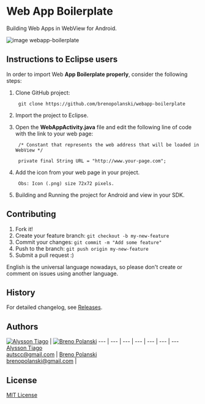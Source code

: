 # Web App Boilerplate

Building Web Apps in WebView for Android.

![image webapp-boilerplate](https://raw.github.com/brenopolanski/webapp-boilerplate/gh-assets/webapp-boilerplate.gif)

## Instructions to Eclipse users

In order to import Web **App Boilerplate properly**, consider the following steps:

1. Clone GitHub project:

        git clone https://github.com/brenopolanski/webapp-boilerplate

2. Import the project to Eclipse.

3. Open the **WebAppActivity.java** file and edit the following line of code with the link to your web page:

        /* Constant that represents the web address that will be loaded in WebView */

        private final String URL = "http://www.your-page.com";

4. Add the icon from your web page in your project.

        Obs: Icon (.png) size 72x72 pixels.

5. Building and Running the project for Android and view in your SDK.

## Contributing

1. Fork it!
2. Create your feature branch: `git checkout -b my-new-feature`
3. Commit your changes: `git commit -m "Add some feature"`
4. Push to the branch: `git push origin my-new-feature`
5. Submit a pull request  :)

English is the universal language nowadays, so please don't create or comment on issues using another language.

## History

For detailed changelog, see [Releases](https://github.com/brenopolanski/webapp-boilerplate/releases).

## Authors

[![Alysson Tiago](http://gravatar.com/avatar/ec773df775e7301929db4ee9e60b3d07?s=70)](https://github.com/autscc) | [![Breno Polanski](http://gravatar.com/avatar/6f211e50751c3b69b5621e49a0a3072b?s=70)](https://github.com/brenopolanski)
--- | --- | --- | --- | --- | --- | ---
[Alysson Tiago](https://github.com/autscc)<br>autscc@gmail.com | [Breno Polanski](https://github.com/brenopolanski)<br>brenopolanski@gmail.com |

## License

[MIT License](http://opensource.org/licenses/MIT)
